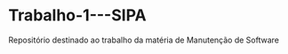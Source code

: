 Trabalho-1---SIPA
=================

Repositório destinado ao trabalho da matéria de Manutenção de Software 
